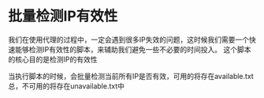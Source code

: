 # 批量检测IP有效性

我们在使用代理的过程中，一定会遇到很多IP失效的问题，这时候我们需要一个快速能够检测IP有效性的脚本，来辅助我们避免一些不必要的时间投入。
这个脚本的核心目的是检测IP的有效性

当执行脚本的时候，会批量检测当前所有IP是否有效，可用的将存在available.txt总，不可用的将存在unavailable.txt中